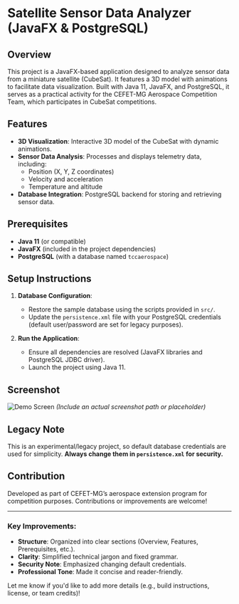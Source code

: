 # Satellite Sensor Data Analyzer (JavaFX & PostgreSQL)  

## Overview  
This project is a JavaFX-based application designed to analyze sensor data from a miniature satellite (CubeSat). It features a 3D model with animations to facilitate data visualization. Built with Java 11, JavaFX, and PostgreSQL, it serves as a practical activity for the CEFET-MG Aerospace Competition Team, which participates in CubeSat competitions.  

## Features  
- **3D Visualization**: Interactive 3D model of the CubeSat with dynamic animations.  
- **Sensor Data Analysis**: Processes and displays telemetry data, including:  
  - Position (X, Y, Z coordinates)  
  - Velocity and acceleration  
  - Temperature and altitude  
- **Database Integration**: PostgreSQL backend for storing and retrieving sensor data.  

## Prerequisites  
- **Java 11** (or compatible)  
- **JavaFX** (included in the project dependencies)  
- **PostgreSQL** (with a database named `tccaerospace`)  

## Setup Instructions  
1. **Database Configuration**:  
   - Restore the sample database using the scripts provided in `src/`.  
   - Update the `persistence.xml` file with your PostgreSQL credentials (default user/password are set for legacy purposes).  

2. **Run the Application**:  
   - Ensure all dependencies are resolved (JavaFX libraries and PostgreSQL JDBC driver).  
   - Launch the project using Java 11.  

## Screenshot  
![Demo Screen](demo_screen.png) *(Include an actual screenshot path or placeholder)*  

## Legacy Note  
This is an experimental/legacy project, so default database credentials are used for simplicity. **Always change them in `persistence.xml` for security.**  

## Contribution  
Developed as part of CEFET-MG’s aerospace extension program for competition purposes. Contributions or improvements are welcome!  

---

### Key Improvements:  
- **Structure**: Organized into clear sections (Overview, Features, Prerequisites, etc.).  
- **Clarity**: Simplified technical jargon and fixed grammar.  
- **Security Note**: Emphasized changing default credentials.  
- **Professional Tone**: Made it concise and reader-friendly.  

Let me know if you'd like to add more details (e.g., build instructions, license, or team credits)!
